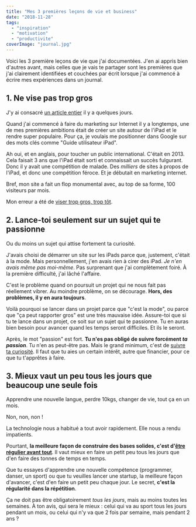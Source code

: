 ```yaml
---
title: "Mes 3 premières leçons de vie et business"
date: "2018-11-28"
tags:
  - "inspiration"
  - "motivation"
  - "productivite"
coverImage: "journal.jpg"
---
```


Voici les 3 première leçons de vie que j'ai documentées. J'en ai appris bien d'autres avant, mais celles que je vais te partager sont les premières que j'ai clairement identifiées et couchées par écrit lorsque j'ai commencé à écrire mes expériences dans un journal.<!--more-->

## 1\. Ne vise pas trop gros

J'y ai consacré [un article entier](http://tobal.fr/le-meilleur-moyen-de-foirer-nimporte-quel-projet/) il y a quelques jours.

Quand j'ai commencé à faire du marketing sur Internet il y a longtemps, une de mes premières ambitions était de créer un site autour de l'iPad et le rendre super populaire. Pour ça, je voulais me positionner dans Google sur des mots clés comme "Guide utilisateur iPad".

Ah oui, et en anglais, pour toucher un public international. C'était en 2013. Cela faisait 3 ans que l'iPad était sorti et connaissait un succès fulgurant. Donc il y avait une compétition de malade. Des _milliers_ de sites à propos de l'iPad, et donc une compétition féroce. Et je débutait en marketing internet.

Bref, mon site a fait un flop monumental avec, au top de sa forme, 100 visiteurs par mois.

Mon erreur a été de [viser trop gros, trop tôt](https://tobal.fr/les-petits-ruisseaux-font-les-grandes-rivieres/).

## 2\. Lance-toi seulement sur un sujet qui te passionne

Ou du moins un sujet qui attise fortement ta curiosité.

J'avais choisi de démarrer un site sur les iPads parce que, justement, c'était à la mode. Mais personnellement, j'en avais rien à cirer des iPad. _Je n'en avais même pas moi-même_. Pas surprenant que j'ai complètement foiré. À la première difficulté, j'ai lâché l'affaire.

C'est le problème quand on poursuit un projet qui ne nous fait pas réellement vibrer. Au moindre problème, on se décourage. **Hors, des problèmes, il y en aura toujours**.

Voilà pourquoi se lancer dans un projet parce que "c'est la mode", ou parce que "ça peut rapporter gros" est une très mauvaise idée. Assure-toi que si tu te lance dans un projet, ce soit sur un sujet qui te passionne. Tu en auras bien besoin pour avancer quand les temps seront difficiles. Et ils le seront.

Après, le mot "passion" est fort. **Tu n'es pas obligé de suivre forcément _ta passion_**. Tu n'en as peut-être pas. Mais le grand minimum, c'est de [suivre ta curiosité](https://tobal.fr/etre-heureux-et-trouver-la-motivation-un-jeu-denfant/). Il faut que tu aies un certain intérêt, autre que financier, pour ce que tu t'apprêtes à faire.

## 3\. Mieux vaut un peu tous les jours que beaucoup une seule fois

Apprendre une nouvelle langue, perdre 10kgs, changer de vie, tout ça en un mois.

Non, non, non !

La technologie nous a habitué a tout avoir rapidement. Elle nous a rendu impatients.

Pourtant, **la meilleure façon de construire des bases solides, c'est d'[être régulier avant tout](https://tobal.fr/ta-meilleure-resolution-pour-2019-1-x-365-100-x-30/)**. Il vaut mieux en faire un petit peu tous les jours que d'en faire des tonnes de temps en temps.

Que tu essayes d'apprendre une nouvelle compétence (programmer, danser, un sport) ou que tu veuilles lancer une startup, la meilleure façon d'avancer, c'est d'en faire un petit peu chaque jour. Le secret, **c'est la régularité dans la répétition**.

Ça ne doit pas être obligatoirement _tous les jours_, mais au moins toutes les semaines. À ton avis, qui sera le mieux : celui qui va au sport tous les jours pendant un mois, ou celui qui n'y va que 2 fois par semaine, mais pendant 2 ans ?
